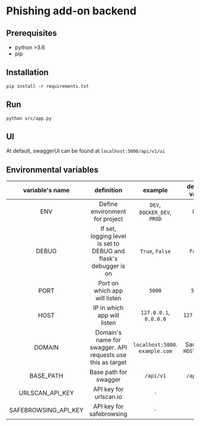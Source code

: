 
# Phishing add-on backend

## Prerequisites

- python >3.6
- pip

## Installation

```python3
pip install -r requirements.txt
```

## Run

```python3
python src/app.py
```

## UI

At default, swaggerUI can be found at `localhost:5000/api/v1/ui`

## Environmental variables

| variable's name  | definition  | example  | default value |
|:-:|:-:|:-:|:-:|
| ENV     | Define environment for project  | `DEV`, `DOCKER_DEV`, `PROD`  | `DEV` |  
| DEBUG   | If set, logging level is set to DEBUG and flask's debugger is on  | `True`, `False`  | `False` |
| PORT    | Port on which app will listen   | `5000`  | `5000` |
| HOST    | IP in which app will listen     | `127.0.0.1`, `0.0.0.0`    | `127.0.0.1` |
| DOMAIN  | Domain's name for swagger. API requests use this as target  | `localhost:5000`. `example.com` | Same as `HOST:PORT` | 
| BASE_PATH | Base path for swagger | `/api/v1` | `/api/v1` |
| URLSCAN_API_KEY | API key for urlscan.io | `-` | `-` |
| SAFEBROWSING_API_KEY | API key for safebrowsing | `-` | `-` |
